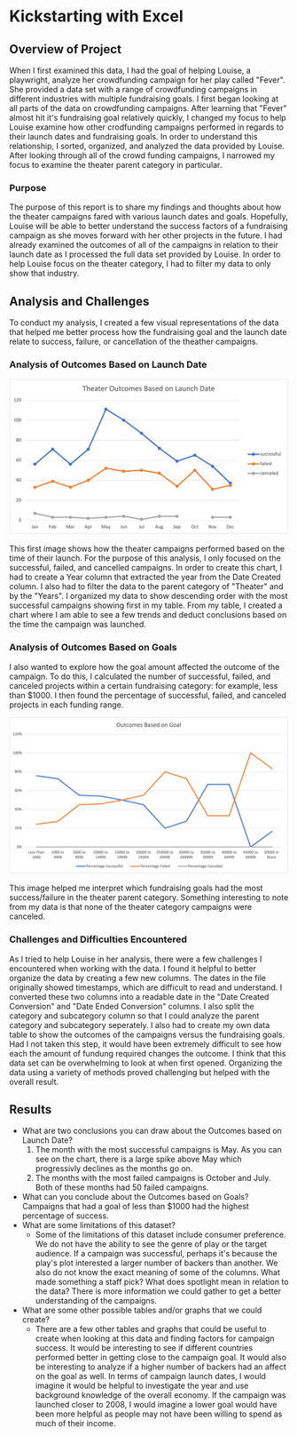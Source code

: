 # Kickstarting with Excel

## Overview of Project
When I first examined this data, I had the goal of helping Louise, a playwright, analyze her crowdfunding campaign for her play called "Fever". She provided a data set with a range of crowdfunding campaigns in different industries with multiple fundraising goals. I first began looking at all parts of the data on crowdfunding campaigns. After learning that "Fever" almost hit it's fundraising goal relatively quickly, I changed my focus to help Louise examine how other crodfunding campaigns performed in regards to their launch dates and fundraising goals. In order to understand this relationship, I sorted, organized, and analyzed the data provided by Louise. After looking through all of the crowd funding campaigns, I narrowed my focus to examine the theater parent category in particular. 
### Purpose
The purpose of this report is to share my findings and thoughts about how the theater campaigns fared with various launch dates and goals. Hopefully, Louise will be able to better understand the success factors of a fundraising campaign as she moves forward with her other projects in the future. I had already examined the outcomes of all of the campaigns in relation to their launch date as I processed the full data set provided by Louise. In order to help Louise focus on the theater category, I had to filter my data to only show that industry. 
## Analysis and Challenges
To conduct my analysis, I created a few visual representations of the data that helped me better process how the fundraising goal and the launch date relate to success, failure, or cancellation of the theather campaigns. 
### Analysis of Outcomes Based on Launch Date

![Theater_Outcomes_vs_Launch](./Theater_Outcomes_vs_Launch.png) 

This first image shows how the theater campaigns performed based on the time of their launch. For the purpose of this analysis, I only focused on the successful, failed, and cancelled campaigns. In order to create this chart, I had to create a Year column that extracted the year from the Date Created column. I also had to filter the data to the parent category of "Theater" and by the "Years". I organized my data to show descending order with the most successful campaigns showing first in my table. From my table, I created a chart where I am able to see a few trends and deduct conclusions based on the time the campaign was launched. 

### Analysis of Outcomes Based on Goals
I also wanted to explore how the goal amount affected the outcome of the campaign. To do this, I calculated the number of successful, failed, and canceled projects within a certain fundraising category: for example, less than $1000. I then found the percentage of successful, failed, and canceled projects in each funding range.

![Outcomes_vs_Goals.png](./Outcomes_vs_Goals.png) 

This image helped me interpret which fundraising goals had the most success/failure in the theater parent category. Something interesting to note from my data is that none of the theater category campaigns were canceled. 
### Challenges and Difficulties Encountered
As I tried to help Louise in her analysis, there were a few challenges I encountered when working with the data. I found it helpful to better organize the data by creating a few new columns. The dates in the file originally showed timestamps, which are difficult to read and understand. I converted these two columns into a readable date in the "Date Created Conversion" and "Date Ended Conversion" columns. I also split the category and subcategory column so that I could analyze the parent category and subcategory seperately. I also had to create my own data table to show the outcomes of the campaigns versus the fundraising goals. Had I not taken this step, it would have been extremely difficult to see how each the amount of fundung required changes the outcome. I think that this data set can be overwhelming to look at when first opened. Organizing the data using a variety of methods proved challenging but helped with the overall result.  
## Results

- What are two conclusions you can draw about the Outcomes based on Launch Date?
    1. The month with the most successful campaigns is May. As you can see on the chart, there is a large spike above May which progressivly declines as the months go on. 
    2. The months with the most failed campaigns is October and July. Both of these months had 50 failed campaigns. 
- What can you conclude about the Outcomes based on Goals?
Campaigns that had a goal of less than $1000 had the highest percentage of success. 
- What are some limitations of this dataset?
    * Some of the limitations of this dataset include consumer preference. We do not have the ability to see the genre of play or the target audience. If a campaign was successful, perhaps it's because the play's plot interested a larger number of backers than another. We also do not know the exact meaning of some of the columns. What made something a staff pick? What does spotlight mean in relation to the data? There is more information we could gather to get a better understanding of the campaigns. 
- What are some other possible tables and/or graphs that we could create?
    * There are a few other tables and graphs that could be useful to create when looking at this data and finding factors for campaign success. It would be interesting to see if different countries performed better in getting close to the campaign goal. It would also be interesting to analyze if a higher number of backers had an affect on the goal as well. In terms of campaign launch dates, I would imagine it would be helpful to investigate the year and use background knowledge of the overall economy. If the campaign was launched closer to 2008, I would imagine a lower goal would have been more helpful as people may not have been willing to spend as much of their income. 
